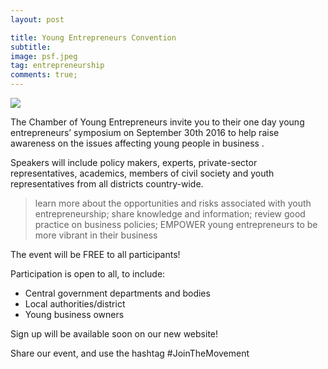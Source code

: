 ```yaml
---
layout: post

title: Young Entrepreneurs Convention
subtitle: 
image: psf.jpeg
tag: entrepreneurship
comments: true;
---
```


<img src="{{site.github.url}}/img/psf.jpeg">


The Chamber of Young Entrepreneurs invite you to their one day young entrepreneurs’ symposium on September 30th 2016 to help raise awareness on the issues affecting young people in business .

Speakers will include policy makers, experts, private-sector representatives, academics, members of civil society and youth representatives from all districts country-wide.

> learn more about the opportunities and risks associated with youth entrepreneurship;
> share knowledge and information;
> review good practice on business policies;
> EMPOWER young entrepreneurs to be more vibrant in their business

The event will be FREE to all participants!

Participation is open to all, to include:
* Central government departments and bodies
* Local authorities/district
* Young business owners

Sign up will be available soon on our new website!

Share our event, and use the hashtag #JoinTheMovement